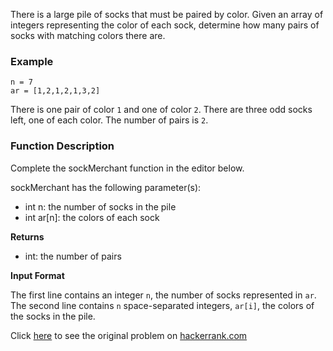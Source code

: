 There is a large pile of socks that must be paired by color. Given an array of integers representing the color of each sock, determine how many pairs of socks with matching colors there are.

### **Example**
```
n = 7
ar = [1,2,1,2,1,3,2]
```

There is one pair of color `1` and one of color `2`. There are three odd socks left, one of each color. The number of pairs is `2`.

### **Function Description**

Complete the sockMerchant function in the editor below.

sockMerchant has the following parameter(s):

- int n: the number of socks in the pile
- int ar[n]: the colors of each sock

**Returns**

- int: the number of pairs

**Input Format**

The first line contains an integer ```n```, the number of socks represented in `ar`.
The second line contains `n` space-separated integers, `ar[i]`, the colors of the socks in the pile.

Click [here](https://www.hackerrank.com/challenges/sock-merchant/problem) to see the original problem on [hackerrank.com](https://www.hackerrank.com)